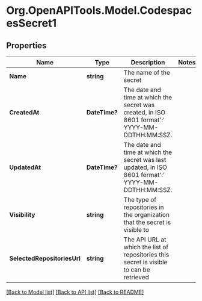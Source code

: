 # Org.OpenAPITools.Model.CodespacesSecret1

## Properties

Name | Type | Description | Notes
------------ | ------------- | ------------- | -------------
**Name** | **string** | The name of the secret | 
**CreatedAt** | **DateTime?** | The date and time at which the secret was created, in ISO 8601 format&#39;:&#39; YYYY-MM-DDTHH:MM:SSZ. | 
**UpdatedAt** | **DateTime?** | The date and time at which the secret was last updated, in ISO 8601 format&#39;:&#39; YYYY-MM-DDTHH:MM:SSZ. | 
**Visibility** | **string** | The type of repositories in the organization that the secret is visible to | 
**SelectedRepositoriesUrl** | **string** | The API URL at which the list of repositories this secret is visible to can be retrieved | 

[[Back to Model list]](../README.md#documentation-for-models) [[Back to API list]](../README.md#documentation-for-api-endpoints) [[Back to README]](../README.md)

